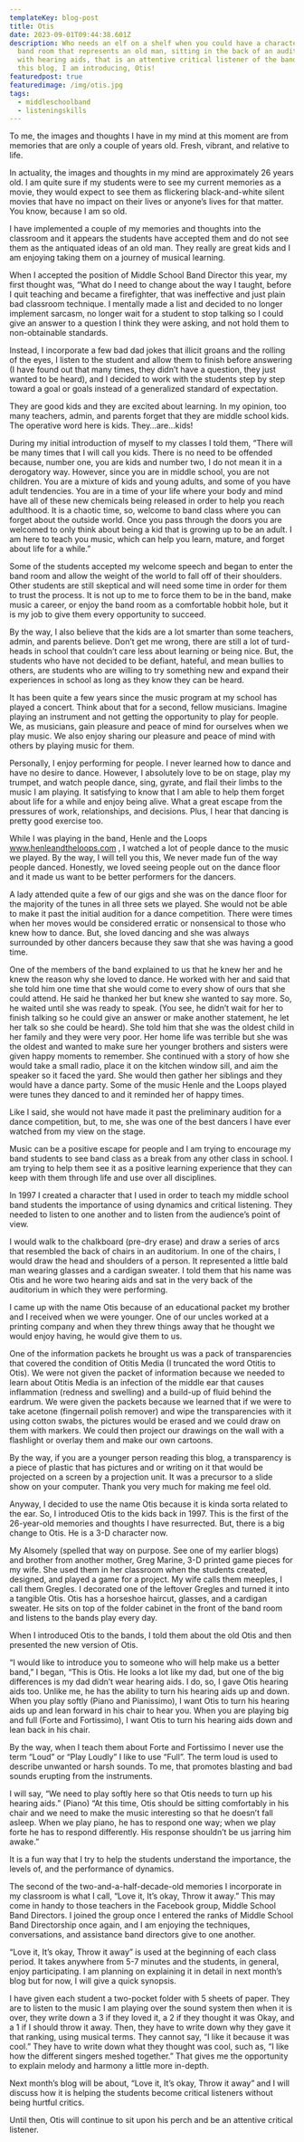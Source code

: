 ```yaml
---
templateKey: blog-post
title: Otis
date: 2023-09-01T09:44:38.601Z
description: Who needs an elf on a shelf when you could have a character in your
  band room that represents an old man, sitting in the back of an auditorium,
  with hearing aids, that is an attentive critical listener of the band?  In
  this blog, I am introducing, Otis!
featuredpost: true
featuredimage: /img/otis.jpg
tags:
  - middleschoolband
  - listeningskills
---
```

To me, the images and thoughts I have in my mind at this moment are from memories that are only a couple of years old.  Fresh, vibrant, and relative to life.

In actuality, the images and thoughts in my mind are approximately 26 years old.  I am quite sure if my students were to see my current memories as a movie, they would expect to see them as flickering black-and-white silent movies that have no impact on their lives or anyone’s lives for that matter.  You know, because I am so old.

I have implemented a couple of my memories and thoughts into the classroom and it appears the students have accepted them and do not see them as the antiquated ideas of an old man.  They really are great kids and I am enjoying taking them on a journey of musical learning.

When I accepted the position of Middle School Band Director this year, my first thought was, “What do I need to change about the way I taught, before I quit teaching and became a firefighter, that was ineffective and just plain bad classroom technique.  I mentally made a list and decided to no longer implement sarcasm, no longer wait for a student to stop talking so I could give an answer to a question I think they were asking, and not hold them to non-obtainable standards.

Instead, I incorporate a few bad dad jokes that illicit groans and the rolling of the eyes, I listen to the student and allow them to finish before answering (I have found out that many times, they didn’t have a question, they just wanted to be heard), and I decided to work with the students step by step toward a goal or goals instead of a generalized standard of expectation.

They are good kids and they are excited about learning.  In my opinion, too many teachers, admin, and parents forget that they are middle school kids.  The operative word here is kids.  They…are…kids!

During my initial introduction of myself to my classes I told them, “There will be many times that I will call you kids.  There is no need to be offended because, number one, you are kids and number two, I do not mean it in a derogatory way.  However, since you are in middle school, you are not children.  You are a mixture of kids and young adults, and some of you have adult tendencies.  You are in a time of your life where your body and mind have all of these new chemicals being released in order to help you reach adulthood.  It is a chaotic time, so, welcome to band class where you can forget about the outside world.  Once you pass through the doors you are welcomed to only think about being a kid that is growing up to be an adult.  I am here to teach you music, which can help you learn, mature, and forget about life for a while.”

Some of the students accepted my welcome speech and began to enter the band room and allow the weight of the world to fall off of their shoulders.  Other students are still skeptical and will need some time in order for them to trust the process.  It is not up to me to force them to be in the band, make music a career, or enjoy the band room as a comfortable hobbit hole, but it is my job to give them every opportunity to succeed.  

By the way, I also believe that the kids are a lot smarter than some teachers, admin, and parents believe.  Don’t get me wrong, there are still a lot of turd-heads in school that couldn’t care less about learning or being nice.  But, the students who have not decided to be defiant, hateful, and mean bullies to others, are students who are willing to try something new and expand their experiences in school as long as they know they can be heard.

It has been quite a few years since the music program at my school has played a concert.  Think about that for a second, fellow musicians.  Imagine playing an instrument and not getting the opportunity to play for people.  We, as musicians, gain pleasure and peace of mind for ourselves when we play music.  We also enjoy sharing our pleasure and peace of mind with others by playing music for them.

Personally, I enjoy performing for people.  I never learned how to dance and have no desire to dance.  However, I absolutely love to be on stage, play my trumpet, and watch people dance, sing, gyrate, and flail their limbs to the music I am playing.  It satisfying to know that I am able to help them forget about life for a while and enjoy being alive.  What a great escape from the pressures of work, relationships, and decisions.  Plus, I hear that dancing is pretty good exercise too.

While I was playing in the band, Henle and the Loops www.henleandtheloops.com , I watched a lot of people dance to the music we played.  By the way, I will tell you this, We never made fun of the way people danced.  Honestly, we loved seeing people out on the dance floor and it made us want to be better performers for the dancers.

A lady attended quite a few of our gigs and she was on the dance floor for the majority of the tunes in all three sets we played.  She would not be able to make it past the initial audition for a dance competition.  There were times when her moves would be considered erratic or nonsensical to those who knew how to dance.  But, she loved dancing and she was always surrounded by other dancers because they saw that she was having a good time.

One of the members of the band explained to us that he knew her and he knew the reason why she loved to dance.  He worked with her and said that she told him one time that she would come to every show of ours that she could attend.  He said he thanked her but knew she wanted to say more.  So, he waited until she was ready to speak.  (You see, he didn’t wait for her to finish talking so he could give an answer or make another statement, he let her talk so she could be heard).  She told him that she was the oldest child in her family and they were very poor.  Her home life was terrible but she was the oldest and wanted to make sure her younger brothers and sisters were given happy moments to remember.  She continued with a story of how she would take a small radio, place it on the kitchen window sill, and aim the speaker so it faced the yard.  She would then gather her siblings and they would have a dance party.  Some of the music Henle and the Loops played were tunes they danced to and it reminded her of happy times.

Like I said, she would not have made it past the preliminary audition for a dance competition, but, to me, she was one of the best dancers I have ever watched from my view on the stage.

Music can be a positive escape for people and I am trying to encourage my band students to see band class as a break from any other class in school.  I am trying to help them see it as a positive learning experience that they can keep with them through life and use over all disciplines.

In 1997 I created a character that I used in order to teach my middle school band students the importance of using dynamics and critical listening.  They needed to listen to one another and to listen from the audience’s point of view.

I would walk to the chalkboard (pre-dry erase) and draw a series of arcs that resembled the back of chairs in an auditorium.  In one of the chairs, I would draw the head and shoulders of a person. It represented a little bald man wearing glasses and a cardigan sweater. I told them that his name was Otis and he wore two hearing aids and sat in the very back of the auditorium in which they were performing.  

I came up with the name Otis because of an educational packet my brother and I received when we were younger.  One of our uncles worked at a printing company and when they threw things away that he thought we would enjoy having, he would give them to us.  

One of the information packets he brought us was a pack of transparencies that covered the condition of Otitis Media (I truncated the word Otitis to Otis).  We were not given the packet of information because we needed to learn about Otitis Media is an infection of the middle ear that causes inflammation (redness and swelling) and a build-up of fluid behind the eardrum.  We were given the packets because we learned that if we were to take acetone (fingernail polish remover) and wipe the transparencies with it using cotton swabs, the pictures would be erased and we could draw on them with markers.  We could then project our drawings on the wall with a flashlight or overlay them and make our own cartoons.

By the way, if you are a younger person reading this blog, a transparency is a piece of plastic that has pictures and or writing on it that would be projected on a screen by a projection unit.  It was a precursor to a slide show on your computer.  Thank you very much for making me feel old.

Anyway, I decided to use the name Otis because it is kinda sorta related to the ear.  So, I introduced Otis to the kids back in 1997.  This is the first of the 26-year-old memories and thoughts I have resurrected.  But, there is a big change to Otis.  He is a 3-D character now.

My Alsomely (spelled that way on purpose.  See one of my earlier blogs) and brother from another mother, Greg Marine, 3-D printed game pieces for my wife.  She used them in her classroom when the students created, designed, and played a game for a project.  My wife calls them meeples, I call them Gregles.  I decorated one of the leftover Gregles and turned it into a tangible Otis.  Otis has a horseshoe haircut, glasses, and a cardigan sweater.  He sits on top of the folder cabinet in the front of the band room and listens to the bands play every day.

When I introduced Otis to the bands, I told them about the old Otis and then presented the new version of Otis.  

“I would like to introduce you to someone who will help make us a better band,” I began, “This is Otis.  He looks a lot like my dad, but one of the big differences is my dad didn’t wear hearing aids.  I do, so, I gave Otis hearing aids too.  Unlike me, he has the ability to turn his hearing aids up and down.  When you play softly (Piano and Pianissimo), I want Otis to turn his hearing aids up and lean forward in his chair to hear you.  When you are playing big and full (Forte and Fortissimo), I want Otis to turn his hearing aids down and lean back in his chair.

By the way, when I teach them about Forte and Fortissimo I never use the term “Loud” or “Play Loudly”  I like to use “Full”.  The term loud is used to describe unwanted or harsh sounds.  To me, that promotes blasting and bad sounds erupting from the instruments.  

I will say, “We need to play softly here so that Otis needs to turn up his hearing aids.” (Piano)  “At this time, Otis should be sitting comfortably in his chair and we need to make the music interesting so that he doesn’t fall asleep.  When we play piano, he has to respond one way; when we play forte he has to respond differently.  His response shouldn’t be us jarring him awake.”

It is a fun way that I try to help the students understand the importance, the levels of, and the performance of dynamics.

The second of the two-and-a-half-decade-old memories I incorporate in my classroom is what I call, “Love it, It’s okay, Throw it away.”  This may come in handy to those teachers in the Facebook group, Middle School Band Directors.  I joined the group once I entered the ranks of Middle School Band Directorship once again, and I am enjoying the techniques, conversations, and assistance band directors give to one another.

“Love it, It’s okay, Throw it away” is used at the beginning of each class period.  It takes anywhere from 5-7 minutes and the students, in general, enjoy participating.  I am planning on explaining it in detail in next month’s blog but for now, I will give a quick synopsis.  

I have given each student a two-pocket folder with 5 sheets of paper.  They are to listen to the music I am playing over the sound system then when it is over, they write down a 3 if they loved it, a 2 if they thought it was Okay, and a 1 if I should throw it away.  Then, they have to write down why they gave it that ranking, using musical terms.  They cannot say, “I like it because it was cool.”  They have to write down what they thought was cool, such as, “I like how the different singers meshed together.”  That gives me the opportunity to explain melody and harmony a little more in-depth.

Next month’s blog will be about, “Love it, It’s okay, Throw it away” and I will discuss how it is helping the students become critical listeners without being hurtful critics.

Until then, Otis will continue to sit upon his perch and be an attentive critical listener.